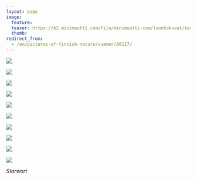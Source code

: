 ```yaml
---
layout: page
image:
  feature:
  teaser: https://b2.minimuutti.com/file/minimuutti-com/luontokuvat/kes%C3%A4/9/DS44873-245px.jpg
  thumb:
redirect_from:
  - /en/pictures-of-finnish-nature/summer/00117/
---
```


[![](https://b2.minimuutti.com/file/minimuutti-com/luontokuvat/kes%C3%A4/9/DS44789-800px.jpg)](https://dl.dropboxusercontent.com/sh/ea1wtnz7z734o12/AAAub-PtnmLBCGTM9xRBuJqua/luontokuvat/kes%C3%A4/9/DS44789.jpg)

[![](https://b2.minimuutti.com/file/minimuutti-com/luontokuvat/kes%C3%A4/9/DS44799-800px.jpg)](https://dl.dropboxusercontent.com/sh/ea1wtnz7z734o12/AAAS2-otNr4zp9Hf-wfFATK3a/luontokuvat/kes%C3%A4/9/DS44799.jpg)

[![](https://b2.minimuutti.com/file/minimuutti-com/luontokuvat/kes%C3%A4/9/DS44817-800px.jpg)](https://dl.dropboxusercontent.com/sh/ea1wtnz7z734o12/AADH5uWnobOSyhy7_ev-aye1a/luontokuvat/kes%C3%A4/9/DS44817.jpg)

[![](https://b2.minimuutti.com/file/minimuutti-com/luontokuvat/kes%C3%A4/9/DS44873-800px.jpg)](https://dl.dropboxusercontent.com/sh/ea1wtnz7z734o12/AAAcmi3fKqi3kfXoPXEF4_N6a/luontokuvat/kes%C3%A4/9/DS44873.jpg)

[![](https://b2.minimuutti.com/file/minimuutti-com/luontokuvat/kes%C3%A4/9/DS44887-800px.jpg)](https://dl.dropboxusercontent.com/sh/ea1wtnz7z734o12/AADS3NNI4G7v_CLNNvy5VxPua/luontokuvat/kes%C3%A4/9/DS44887.jpg)

[![](https://b2.minimuutti.com/file/minimuutti-com/luontokuvat/kes%C3%A4/9/DS44890-800px.jpg)](https://dl.dropboxusercontent.com/sh/ea1wtnz7z734o12/AABde7cVHJQrFNa_Ck25oAWda/luontokuvat/kes%C3%A4/9/DS44890.jpg)

[![](https://b2.minimuutti.com/file/minimuutti-com/luontokuvat/kes%C3%A4/9/DS44911-800px.jpg)](https://dl.dropboxusercontent.com/sh/ea1wtnz7z734o12/AADdVXkhpoXmXYAUx3baYFIVa/luontokuvat/kes%C3%A4/9/DS44911.jpg)

[![](https://b2.minimuutti.com/file/minimuutti-com/luontokuvat/kes%C3%A4/9/DS44916-800px.jpg)](https://dl.dropboxusercontent.com/sh/ea1wtnz7z734o12/AADQqd4vanpbIOwNf2ib-vjYa/luontokuvat/kes%C3%A4/9/DS44916.jpg)

[![](https://b2.minimuutti.com/file/minimuutti-com/luontokuvat/kes%C3%A4/9/DS44853-800px.jpg)](https://dl.dropboxusercontent.com/sh/ea1wtnz7z734o12/AACJCbpji9Vht7tuvBIDz7REa/luontokuvat/kes%C3%A4/9/DS44853.jpg)

[![](https://b2.minimuutti.com/file/minimuutti-com/luontokuvat/kes%C3%A4/9/DS44875-800px.jpg)](https://dl.dropboxusercontent.com/sh/ea1wtnz7z734o12/AAA-Av4PUyVPJB02Xc8V213Ma/luontokuvat/kes%C3%A4/9/DS44875.jpg)

*Starwort*
